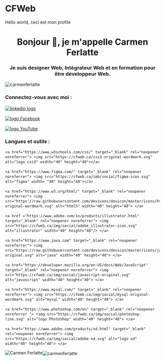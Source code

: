 # CFWeb
Hello world, ceci est mon profile
<h1 align="center">Bonjour 👋, je m'appelle Carmen Ferlatte</h1>
<h3 align="center">Je suis designer Web, Intégrateur Web et en formation pour être développeur Web.</h3>

<p align ="gauche"> <img src="https://komarev.com/ghpvc/?username=carmenferlatte&label=Profile%20views&color=0e75b6&style=flat" alt="carmenferlatte"> </p>

<h3 align="left">Connectez-vous avec moi :</h3>
<p align="left">
<a href="https://linkedin.com/in/carmenferlatte" target="blank"><img align="center" src= "https://cfweb.ca/img/social/linked-in-alt.svg" alt="linkedin logo" width ="40" height="30"></a>

<a href="https://fb.com/cfweb.ca" target="blank"><img align="center" src="https://cfweb.ca/img/social/facebook.svg" alt="logo Facebook" width="40" height="30"></a>

<a href="https://www.youtube.com/c/cfweb" target="blank"><img align="center" src="https://cfweb.ca/img/social/youtube.svg" alt="logo YouTube" width="40" height="30"></a></p>

<h3 align="left ">Langues et outils :</h3>

<p align="left">
    
    <a href="https://www.w3schools.com/css/" target="_blank" rel="noopener noreferrer"> <img src="https://cfweb.ca/css3-original-wordmark.svg" alt="logo css3" width="40" height="40"></a> 
    
    <a href="https://www.figma.com/" target="_blank" rel="noopener noreferrer"> <img src="https://cfweb.ca/imb/social/figma-icon.svg" alt="figma" width= "40" height="40"></a> 
    
    <a href="https://www.w3.org/html/" target="_blank" rel="noopener noreferrer"> <img src="https://raw.githubusercontent.com/devicons/devicon/master/icons/html5/html5-original-wordmark.svg" alt="html5" width="40" height="40"> </a> 
    
    <a href ="https://www.adobe.com/in/products/illustrator.html" target="_blank" rel="noopener noreferrer"> <img src="https://cfweb.ca/img/social/adobe_illustrator-icon.svg" alt="illustrator" width="40" height="40"/> </a>
    
    <a href="https://www.java.com" target="_blank" rel="noopener noreferrer"> <img src="https://raw.githubusercontent.com/devicons/devicon/master/icons/java/java-original.svg" alt="java" width="40" height="40"> </a>
    
    <a href="https://developer.mozilla.org/en-US/docs/Web/JavaScript" target="_blank" rel="noopener noreferrer"> <img src="https://cfweb.ca/img/social/javascript-original.svg" alt="javascript" width="40" height="40"> </a>
    
    <a href="https://www.mysql.com/" target="_blank" rel="noopener noreferrer"> <img src="https://cfweb.ca/img/social/mysql-original-wordmark.svg" alt="mysql" width="40" height="40"> </a> 
    
    <a href="https://www.photoshop.com/en" target="_blank" rel="noopener noreferrer "> <img src="https://cfweb.ca/img/social/photoshop-line.svg" alt="logo PhotoShop" width="40" height="40"> </a>
    
    <a href="https://www.adobe.com/products/xd.html" target="_blank" rel="noopener noreferrer"> <img src="https://cfweb.ca/img/social/adobe-xd.svg" alt="logo xd" width="40" height="40"> </a>
</p> 

<p><img align="left" src="https://github-readme-stats. vercel.app/api/top-langs?username=carmenferlatte&show_icons=true&locale=en&layout=compact" alt="Carmen Ferlatte"></p>

<p><img align="center" src="https://github-readme-stats.vercel.app/api?username=carmenferlatte&show_icons=true&locale=en" alt="carmenferlatte"></p>
